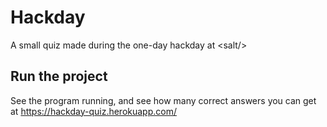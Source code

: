 # Hackday
A small quiz made during the one-day hackday at &lt;salt/>

## Run the project
See the program running, and see how many correct answers you can get at https://hackday-quiz.herokuapp.com/
